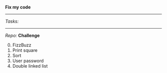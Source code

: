 **Fix my code**
___________
*Tasks:*
___________
*Repo:* **Challenge**

0. FizzBuzz
1. Print square
2. Sort
3. User password
4. Double linked list
